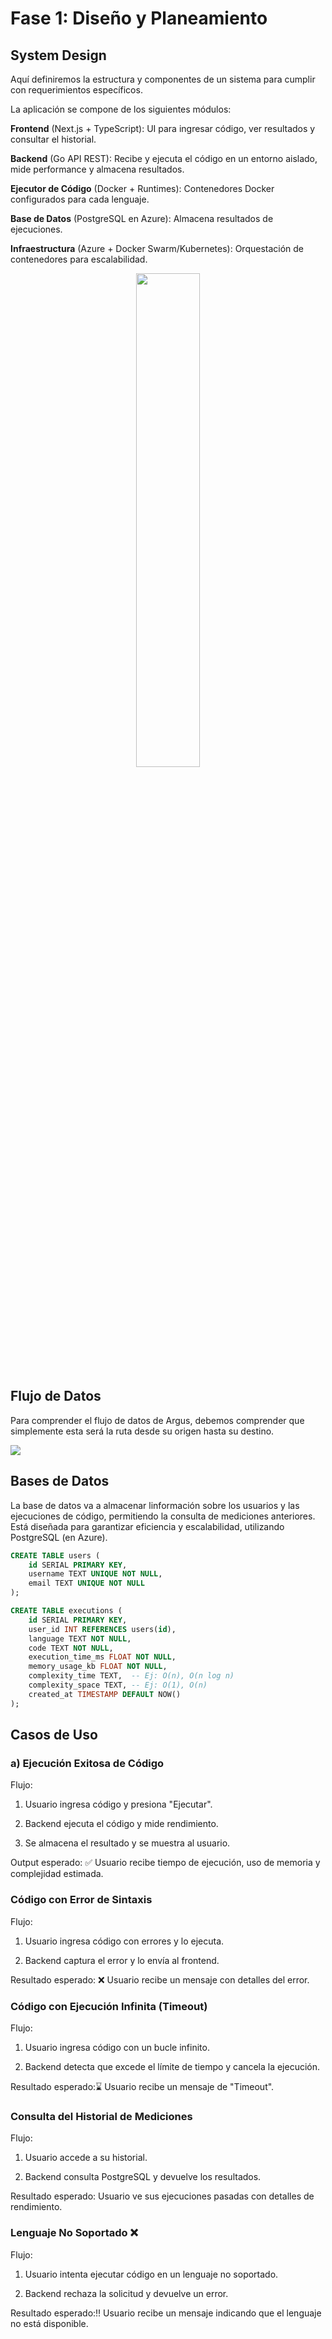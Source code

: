# Fase 1: Diseño y Planeamiento

## System Design
Aquí definiremos la estructura y componentes de un sistema para cumplir con requerimientos específicos.

La aplicación se compone de los siguientes módulos:

**Frontend** (Next.js + TypeScript): UI para ingresar código, ver resultados y consultar el historial.

**Backend** (Go API REST): Recibe y ejecuta el código en un entorno aislado, mide performance y almacena resultados.

**Ejecutor de Código** (Docker + Runtimes): Contenedores Docker configurados para cada lenguaje.

**Base de Datos** (PostgreSQL en Azure): Almacena resultados de ejecuciones.

**Infraestructura** (Azure + Docker Swarm/Kubernetes): Orquestación de contenedores para escalabilidad.

<div align="center">
  <img src="https://drive.google.com/uc?export=view&id=1mK7YHImPYQmv1lFiTZdYpaDVPwTTKFPb" width="45%"></img>
</div>

## Flujo de Datos
Para comprender el flujo de datos de Argus, debemos comprender que simplemente esta será la ruta desde su origen hasta su destino.

<div>
  <img src="https://drive.google.com/uc?export=view&id=1Sn7aclGMmUcb5htZFRqiHDSMBtTRV1l9">
</div>

## Bases de Datos
La base de datos va a almacenar linformación sobre los usuarios y las ejecuciones de código, permitiendo la consulta de mediciones anteriores. Está diseñada para garantizar eficiencia y escalabilidad, utilizando PostgreSQL (en Azure).
```sql
CREATE TABLE users (
    id SERIAL PRIMARY KEY,
    username TEXT UNIQUE NOT NULL,
    email TEXT UNIQUE NOT NULL
);

CREATE TABLE executions (
    id SERIAL PRIMARY KEY,
    user_id INT REFERENCES users(id),
    language TEXT NOT NULL,
    code TEXT NOT NULL,
    execution_time_ms FLOAT NOT NULL,
    memory_usage_kb FLOAT NOT NULL,
    complexity_time TEXT,  -- Ej: O(n), O(n log n)
    complexity_space TEXT, -- Ej: O(1), O(n)
    created_at TIMESTAMP DEFAULT NOW()
);
```

## Casos de Uso

### a) Ejecución Exitosa de Código

Flujo:

 1) Usuario ingresa código y presiona "Ejecutar".
  
 2) Backend ejecuta el código y mide rendimiento.
  
 3)  Se almacena el resultado y se muestra al usuario.
  
  Output esperado: ✅ Usuario recibe tiempo de ejecución, uso de memoria y complejidad estimada.

### Código con Error de Sintaxis

Flujo:

 1) Usuario ingresa código con errores y lo ejecuta.
  
 2) Backend captura el error y lo envía al frontend.
  
  Resultado esperado: ❌ Usuario recibe un mensaje con detalles del error.

### Código con Ejecución Infinita (Timeout)

Flujo:

 1) Usuario ingresa código con un bucle infinito.
  
 2) Backend detecta que excede el límite de tiempo y cancela la ejecución.
  
  Resultado esperado:⌛️ Usuario recibe un mensaje de "Timeout".

### Consulta del Historial de Mediciones

Flujo:

 1) Usuario accede a su historial.
  
 2) Backend consulta PostgreSQL y devuelve los resultados.
  
  Resultado esperado: Usuario ve sus ejecuciones pasadas con detalles de rendimiento.

### Lenguaje No Soportado ❌

Flujo:

  1) Usuario intenta ejecutar código en un lenguaje no soportado.
  
  2) Backend rechaza la solicitud y devuelve un error.
  
  Resultado esperado:‼️ Usuario recibe un mensaje indicando que el lenguaje no está disponible. 
